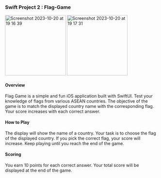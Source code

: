 ### Swift Project 2 : Flag-Game
<img width="200" alt="Screenshot 2023-10-20 at 19 16 39" src="https://github.com/sadstitch003/Flag-Game/assets/80204631/365dd135-ebb7-4b67-9bfd-2313df20d79f">
<img width="200" alt="Screenshot 2023-10-20 at 19 17 31" src="https://github.com/sadstitch003/Flag-Game/assets/80204631/3fd29858-84e4-4926-9661-4cf8eed5c218">

#### Overview
Flag Game is a simple and fun iOS application built with SwiftUI. Test your knowledge of flags from various ASEAN countries. The objective of the game is to match the displayed country name with the corresponding flag. Your score increases with each correct answer.

#### How to Play
The display will show the name of a country.
Your task is to choose the flag of the displayed country.
If you pick the correct flag, your score will increase.
Keep playing until you reach the end of the game.

#### Scoring
You earn 10 points for each correct answer.
Your total score will be displayed at the end of the game.
